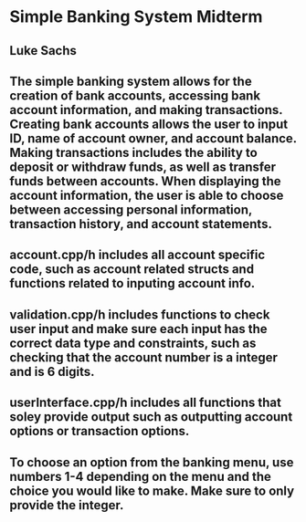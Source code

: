 # Simple Banking System Midterm

## Luke Sachs

## The simple banking system allows for the creation of bank accounts, accessing bank account information, and making transactions. Creating bank accounts allows the user to input ID, name of account owner, and account balance. Making transactions includes the ability to deposit or withdraw funds, as well as transfer funds between accounts. When displaying the account information, the user is able to choose between accessing personal information, transaction history, and account statements. 

## account.cpp/h includes all account specific code, such as account related structs and functions related to inputing account info.

## validation.cpp/h includes functions to check user input and make sure each input has the correct data type and constraints, such as checking that the account number is a integer and is 6 digits.

## userInterface.cpp/h includes all functions that soley provide output such as outputting account options or transaction options.

## To choose an option from the banking menu, use numbers 1-4 depending on the menu and the choice you would like to make. Make sure to only provide the integer. 